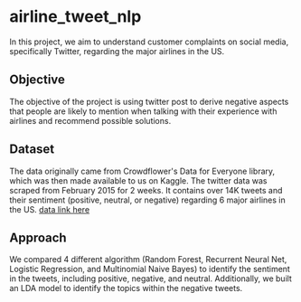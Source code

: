 # airline_tweet_nlp
In this project, we aim to understand customer complaints on social media, specifically Twitter, regarding the major airlines in the US.

## Objective
The objective of the project is using twitter post to derive negative aspects that people are likely to mention when talking with their experience with airlines and recommend possible solutions.

## Dataset
The data originally came from Crowdflower's Data for Everyone library, which was then made available to us on Kaggle. The twitter data was scraped from February 2015 for 2 weeks. It contains over 14K tweets and their sentiment (positive, neutral, or negative) regarding 6 major airlines in the US. [data link here](https://www.kaggle.com/crowdflower/twitter-airline-sentiment)

## Approach
We compared 4 different algorithm (Random Forest, Recurrent Neural Net, Logistic Regression, and Multinomial Naive Bayes) to identify the sentiment in the tweets, including positive, negative, and neutral.
Additionally, we built an LDA model to identify the topics within the negative tweets.
